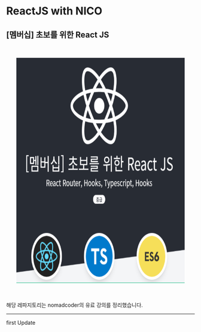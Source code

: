 # **ReactJS with NICO**

## **[멤버십] 초보를 위한 React JS**

<br/>

<p align="center">

<img src="https://github.com/dudwns9331/WebStudy/blob/master/ReactJS/images/title.PNG" height="600px" width="450px">

</p>

<br/>

해당 레파지토리는 nomadcoder의 유료 강의를 정리했습니다.

---

first Update
